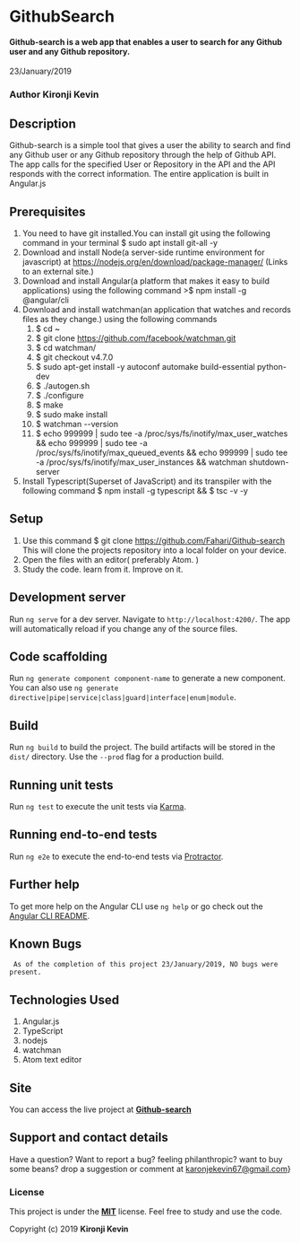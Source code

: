 # GithubSearch

#### Github-search is a web app that enables a user to search for any Github user and any Github repository.
23/January/2019

### Author  **Kironji Kevin**

## Description

   Github-search is a simple tool that gives a user the ability to search and find any Github user or any Github repository through the help of Github API. The app calls for the specified User or Repository in the API and the API responds with the correct information. The entire application is built in Angular.js

## Prerequisites

  1.  You need to have git installed.You can install git using the following command in your terminal $ sudo apt install git-all -y
  2.  Download and install Node(a server-side runtime environment for javascript) at <https://nodejs.org/en/download/package-manager/> (Links to an external site.)
  3.  Download and install Angular(a platform that makes it easy to build applications) using the following command >$ npm install -g @angular/cli
  4.  Download and install watchman(an application that watches and records files as they change.) using the following commands
      1. $ cd ~
      2. $ git clone <https://github.com/facebook/watchman.git>
      3. $ cd watchman/
      4. $ git checkout v4.7.0
      5. $ sudo apt-get install -y autoconf automake build-essential python-dev
      6. $ ./autogen.sh
      7. $ ./configure
      8. $ make
      9. $ sudo make install
      10. $ watchman --version
      11. $ echo 999999 | sudo tee -a /proc/sys/fs/inotify/max_user_watches  && echo 999999 | sudo tee -a  /proc/sys/fs/inotify/max_queued_events && echo 999999 | sudo tee  -a /proc/sys/fs/inotify/max_user_instances && watchman  shutdown-server
  5.  Install Typescript(Superset of JavaScript) and its transpiler with the following command $ npm install -g typescript && $ tsc -v -y

## Setup

  1.  Use this command $ git clone <https://github.com/Fahari/Github-search> This will clone the projects repository into a local folder on your device.
  2.  Open the files with an editor( preferably Atom. )
  3.  Study the code. learn from it. Improve on it.

## Development server

Run `ng serve` for a dev server. Navigate to `http://localhost:4200/`. The app will automatically reload if you change any of the source files.

## Code scaffolding

Run `ng generate component component-name` to generate a new component. You can also use `ng generate directive|pipe|service|class|guard|interface|enum|module`.

## Build

Run `ng build` to build the project. The build artifacts will be stored in the `dist/` directory. Use the `--prod` flag for a production build.

## Running unit tests

Run `ng test` to execute the unit tests via [Karma](https://karma-runner.github.io).

## Running end-to-end tests

Run `ng e2e` to execute the end-to-end tests via [Protractor](http://www.protractortest.org/).

## Further help

To get more help on the Angular CLI use `ng help` or go check out the [Angular CLI README](https://github.com/angular/angular-cli/blob/master/README.md).

## Known Bugs

     As of the completion of this project 23/January/2019, NO bugs were present.

## Technologies Used

  1.  Angular.js
  2.  TypeScript
  3.  nodejs
  4.  watchman
  5.  Atom text editor

## Site

  You can access the live project at **[Github-search](https://fahari.github.io/Github-search/)**

## Support and contact details

  Have a question? Want to report a bug? feeling philanthropic? want to buy some beans? drop a suggestion or comment at karonjekevin67@gmail.com}

### License

  This project is under the **[MIT](https://github.com/Fahari/Github-search/blob/master/LICENSE)** license. Feel free to study and use the code.

  Copyright (c) 2019 **Kironji Kevin**

